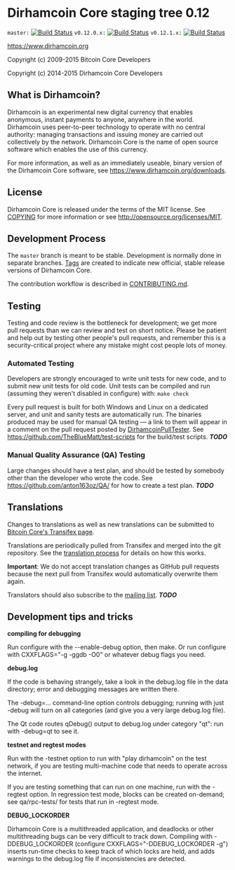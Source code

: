 Dirhamcoin Core staging tree 0.12
===============================

`master:` [![Build Status](https://travis-ci.org/anton163oz/dirhamcoin.svg?branch=master)](https://travis-ci.org/anton163oz/dirhamcoin) `v0.12.0.x:` [![Build Status](https://travis-ci.org/anton163oz/dirhamcoin.svg?branch=v0.12.0.x)](https://travis-ci.org/anton163oz/dirhamcoin/branches) `v0.12.1.x:` [![Build Status](https://travis-ci.org/anton163oz/dirhamcoin.svg?branch=v0.12.1.x)](https://travis-ci.org/anton163oz/dirhamcoin/branches)

https://www.dirhamcoin.org

Copyright (c) 2009-2015 Bitcoin Core Developers

Copyright (c) 2014-2015 Dirhamcoin Core Developers


What is Dirhamcoin?
----------------

Dirhamcoin is an experimental new digital currency that enables anonymous, instant
payments to anyone, anywhere in the world. Dirhamcoin uses peer-to-peer technology
to operate with no central authority: managing transactions and issuing money
are carried out collectively by the network. Dirhamcoin Core is the name of open
source software which enables the use of this currency.

For more information, as well as an immediately useable, binary version of
the Dirhamcoin Core software, see https://www.dirhamcoin.org/downloads.


License
-------

Dirhamcoin Core is released under the terms of the MIT license. See [COPYING](COPYING) for more
information or see http://opensource.org/licenses/MIT.

Development Process
-------------------

The `master` branch is meant to be stable. Development is normally done in separate branches.
[Tags](https://github.com/Anton163oz/Dirhamcoin/tags) are created to indicate new official,
stable release versions of Dirhamcoin Core.

The contribution workflow is described in [CONTRIBUTING.md](CONTRIBUTING.md).


Testing
-------

Testing and code review is the bottleneck for development; we get more pull
requests than we can review and test on short notice. Please be patient and help out by testing
other people's pull requests, and remember this is a security-critical project where any mistake might cost people
lots of money.

### Automated Testing

Developers are strongly encouraged to write unit tests for new code, and to
submit new unit tests for old code. Unit tests can be compiled and run (assuming they weren't disabled in configure) with: `make check`

Every pull request is built for both Windows and Linux on a dedicated server,
and unit and sanity tests are automatically run. The binaries produced may be
used for manual QA testing — a link to them will appear in a comment on the
pull request posted by [DirhamcoinPullTester](https://github.com/anton163oz/PullTester). See https://github.com/TheBlueMatt/test-scripts
for the build/test scripts. ***TODO***

### Manual Quality Assurance (QA) Testing

Large changes should have a test plan, and should be tested by somebody other
than the developer who wrote the code.
See https://github.com/anton163oz/QA/ for how to create a test plan. ***TODO***

Translations
------------

Changes to translations as well as new translations can be submitted to
[Bitcoin Core's Transifex page](https://www.transifex.com/projects/p/dirhamcoin/).

Translations are periodically pulled from Transifex and merged into the git repository. See the
[translation process](doc/translation_process.md) for details on how this works.

**Important**: We do not accept translation changes as GitHub pull requests because the next
pull from Transifex would automatically overwrite them again.

Translators should also subscribe to the [mailing list](https://groups.google.com/forum/#!forum/dirhamcoin-translators). ***TODO***

Development tips and tricks
---------------------------

**compiling for debugging**

Run configure with the --enable-debug option, then make. Or run configure with
CXXFLAGS="-g -ggdb -O0" or whatever debug flags you need.

**debug.log**

If the code is behaving strangely, take a look in the debug.log file in the data directory;
error and debugging messages are written there.

The -debug=... command-line option controls debugging; running with just -debug will turn
on all categories (and give you a very large debug.log file).

The Qt code routes qDebug() output to debug.log under category "qt": run with -debug=qt
to see it.

**testnet and regtest modes**

Run with the -testnet option to run with "play dirhamcoin" on the test network, if you
are testing multi-machine code that needs to operate across the internet.

If you are testing something that can run on one machine, run with the -regtest option.
In regression test mode, blocks can be created on-demand; see qa/rpc-tests/ for tests
that run in -regtest mode.

**DEBUG_LOCKORDER**

Dirhamcoin Core is a multithreaded application, and deadlocks or other multithreading bugs
can be very difficult to track down. Compiling with -DDEBUG_LOCKORDER (configure
CXXFLAGS="-DDEBUG_LOCKORDER -g") inserts run-time checks to keep track of which locks
are held, and adds warnings to the debug.log file if inconsistencies are detected.
